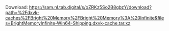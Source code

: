 Download: https://sam.nl.tab.digital/s/oZRKz5So2B8gbzY/download?path=%2Fdxvk-caches%2FBright%20Memory%2FBright%20Memory%3A%20Infinite&files=BrightMemoryInfinite-Win64-Shipping.dxvk-cache.tar.xz
